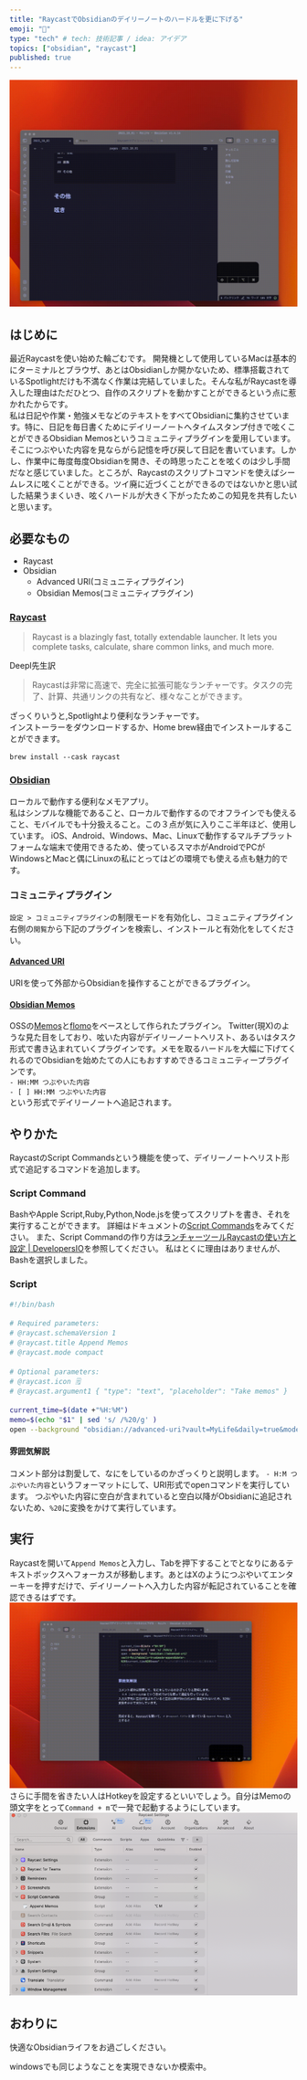 ```yaml
---
title: "RaycastでObsidianのデイリーノートのハードルを更に下げる"
emoji: "🍡"
type: "tech" # tech: 技術記事 / idea: アイデア
topics: ["obsidian", "raycast"]
published: true
---
```


![](/images/20231001_raycast_obsidian/1.gif)
## はじめに

最近Raycastを使い始めた輪ごむです。
開発機として使用しているMacは基本的にターミナルとブラウザ、あとはObsidianしか開かないため、標準搭載されているSpotlightだけも不満なく作業は完結していました。そんな私がRaycastを導入した理由はただひとつ、自作のスクリプトを動かすことができるという点に惹かれたからです。  
私は日記や作業・勉強メモなどのテキストをすべてObsidianに集約させています。特に、日記を毎日書くためにデイリーノートへタイムスタンプ付きで呟くことができるObsidian Memosというコミュニティプラグインを愛用しています。そこにつぶやいた内容を見ならがら記憶を呼び戻して日記を書いています。しかし、作業中に毎度毎度Obsidianを開き、その時思ったことを呟くのは少し手間だなと感じていました。ところが、Raycastのスクリプトコマンドを使えばシームレスに呟くことができる。ツイ廃に近づくことができるのではないかと思い試した結果うまくいき、呟くハードルが大きく下がったためこの知見を共有したいと思います。

## 必要なもの
- Raycast
- Obsidian
	- Advanced URI(コミュニティプラグイン)
	- Obsidian Memos(コミュニティプラグイン)

### [Raycast](https://www.raycast.com/)
> Raycast is a blazingly fast, totally extendable launcher. It lets you complete tasks, calculate, share common links, and much more.

Deepl先生訳
> Raycastは非常に高速で、完全に拡張可能なランチャーです。タスクの完了、計算、共通リンクの共有など、様々なことができます。

ざっくりいうと,Spotlightより便利なランチャーです。  
インストーラーをダウンロードするか、Home brew経由でインストールすることができます。
```shell
brew install --cask raycast
```

### [Obsidian](https://obsidian.md/)
ローカルで動作する便利なメモアプリ。  
私はシンプルな機能であること、ローカルで動作するのでオフラインでも使えること、モバイルでも十分扱えること。この３点が気に入りここ半年ほど、使用しています。
iOS、Android、Windows、Mac、Linuxで動作するマルチプラットフォームな端末で使用できるため、使っているスマホがAndroidでPCがWindowsとMacと偶にLinuxの私にとってはどの環境でも使える点も魅力的です。
### コミュニティプラグイン
`設定 > コミュニティプラグイン`の制限モードを有効化し、コミュニティプラグイン右側の`閲覧`から下記のプラグインを検索し、インストールと有効化をしてください。

#### [Advanced URI](https://github.com/Vinzent03/obsidian-advanced-uri)
URIを使って外部からObsidianを操作することができるプラグイン。

#### [Obsidian Memos](https://github.com/Quorafind/Obsidian-Memos)
OSSの[Memos](https://github.com/usememos/memos)と[flomo](https://flomoapp.com/)をベースとして作られたプラグイン。
Twitter(現X)のような見た目をしており、呟いた内容がデイリーノートへリスト、あるいはタスク形式で書き込まれていくプラグインです。メモを取るハードルを大幅に下げてくれるのでObsidianを始めたての人にもおすすめできるコミュニティープラグインです。  
`- HH:MM つぶやいた内容`  
`- [ ] HH:MM つぶやいた内容`  
という形式でデイリーノートへ追記されます。

## やりかた
RaycastのScript Commandsという機能を使って、デイリーノートへリスト形式で追記するコマンドを追加します。

### Script Command
BashやApple Script,Ruby,Python,Node.jsを使ってスクリプトを書き、それを実行することができます。
詳細はドキュメントの[Script Commands](https://manual.raycast.com/script-commands)をみてください。
また、Script Commandの作り方は[ランチャーツールRaycastの使い方と設定 | DevelopersIO](https://dev.classmethod.jp/articles/eetann-used-raycast/#toc-9)を参照してください。
私はとくに理由はありませんが、Bashを選択しました。


### Script
```bash
#!/bin/bash

# Required parameters:
# @raycast.schemaVersion 1
# @raycast.title Append Memos
# @raycast.mode compact

# Optional parameters:
# @raycast.icon 🗒️
# @raycast.argument1 { "type": "text", "placeholder": "Take memos" }

current_time=$(date +"%H:%M")
memo=$(echo "$1" | sed 's/ /%20/g' )
open --background "obsidian://advanced-uri?vault=MyLife&daily=true&mode=append&data=-%20$current_time%20$memo" # MyLifeの部分を自身のvault名に書き換えてください。
```

#### 雰囲気解説

コメント部分は割愛して、なにをしているのかざっくりと説明します。
`- H:M つぶやいた内容`というフォーマットにして、URI形式でopenコマンドを実行しています。
つぶやいた内容に空白が含まれていると空白以降がObsidianに追記されないため、`%20`に変換をかけて実行しています。

## 実行
Raycastを開いて`Append Memos`と入力し、Tabを押下することでとなりにあるテキストボックスへフォーカスが移動します。あとはXのようにつぶやいてエンターキーを押すだけで、デイリーノートへ入力した内容が転記されていることを確認できるはずです。
![](/images/20231001_raycast_obsidian/3.gif)
さらに手間を省きたい人はHotkeyを設定するといいでしょう。自分はMemoの頭文字をとって`Command + m`で一発で起動するようにしています。
![](/images/20231001_raycast_obsidian/2.png)

## おわりに
快適なObsidianライフをお過ごしください。

windowsでも同じようなことを実現できないか模索中。

